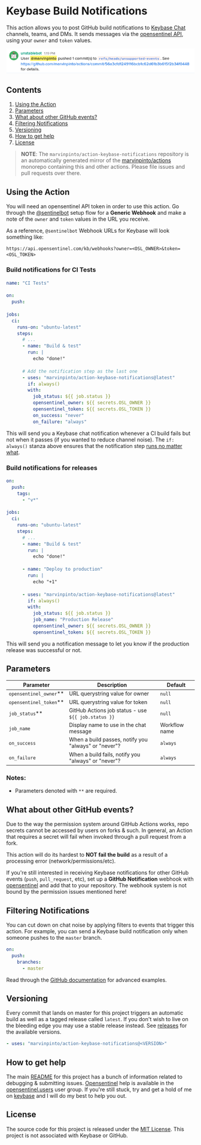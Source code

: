 # Keybase Build Notifications

This action allows you to post GitHub build notifications to [Keybase Chat](https://keybase.io/blog/keybase-chat) channels, teams, and DMs. It sends messages via the [opensentinel API](https://keybase.io/sentinelbot), using your `owner` and `token` values.

![Keybase default GitHub notification](images/keybase-gh-notification-example.png)

## Contents

1. [Using the Action](#using-the-action)
1. [Parameters](#parameters)
1. [What about other GitHub events?](#what-about-other-github-events)
1. [Filtering Notifications](#filtering-notifications)
1. [Versioning](#versioning)
1. [How to get help](#how-to-get-help)
1. [License](#license)

> **NOTE**: The `marvinpinto/action-keybase-notifications` repository is an automatically generated mirror of the [marvinpinto/actions](https://github.com/marvinpinto/actions) monorepo containing this and other actions. Please file issues and pull requests over there.

## Using the Action

You will need an opensentinel API token in order to use this action. Go through the [@sentinelbot](https://keybase.io/sentinelbot) setup flow for a **Generic Webhook** and make a note of the `owner` and `token` values in the URL you receive.

As a reference, `@sentinelbot` Webhook URLs for Keybase will look something like:

```text
https://api.opensentinel.com/kb/webhooks?owner=<OSL_OWNER>&token=<OSL_TOKEN>
```

### Build notifications for CI Tests

```yaml
name: "CI Tests"

on:
  push:

jobs:
  ci:
    runs-on: "ubuntu-latest"
    steps:
      # ...
      - name: "Build & test"
        run: |
          echo "done!"

      # Add the notification step as the last one
      - uses: "marvinpinto/action-keybase-notifications@latest"
        if: always()
        with:
          job_status: ${{ job.status }}
          opensentinel_owner: ${{ secrets.OSL_OWNER }}
          opensentinel_token: ${{ secrets.OSL_TOKEN }}
          on_success: "never"
          on_failure: "always"
```

This will send you a Keybase chat notification whenever a CI build fails but not when it passes (if you wanted to reduce channel noise). The `if: always()` stanza above ensures that the notification step [runs no matter what](https://help.github.com/en/actions/automating-your-workflow-with-github-actions/contexts-and-expression-syntax-for-github-actions#job-status-check-functions).

### Build notifications for releases

```yaml
on:
  push:
    tags:
      - "v*"

jobs:
  ci:
    runs-on: "ubuntu-latest"
    steps:
      # ...
      - name: "Build & test"
        run: |
          echo "done!"

      - name: "Deploy to production"
        run: |
          echo "+1"

      - uses: "marvinpinto/action-keybase-notifications@latest"
        if: always()
        with:
          job_status: ${{ job.status }}
          job_name: "Production Release"
          opensentinel_owner: ${{ secrets.OSL_OWNER }}
          opensentinel_token: ${{ secrets.OSL_TOKEN }}
```

This will send you a notification message to let you know if the production release was successful or not.

## Parameters

| Parameter                | Description                                          | Default       |
| ------------------------ | ---------------------------------------------------- | ------------- |
| `opensentinel_owner`\*\* | URL querystring value for owner                      | `null`        |
| `opensentinel_token`\*\* | URL querystring value for token                      | `null`        |
| `job_status`\*\*         | GitHub Actions job status - use `${{ job.status }}`  | `null`        |
| `job_name`               | Display name to use in the chat message              | Workflow name |
| `on_success`             | When a build passes, notify you "always" or "never"? | `always`      |
| `on_failure`             | When a build fails, notify you "always" or "never"?  | `always`      |

### Notes:

- Parameters denoted with `**` are required.

## What about other GitHub events?

Due to the way the permission system around GitHub Actions works, repo secrets cannot be accessed by users on forks & such. In general, an Action that requires a secret will fail when invoked through a pull request from a fork.

This action will do its hardest to **NOT fail the build** as a result of a processing error (network/permissions/etc).

If you're still interested in receiving Keybase notifications for other GitHub events (`push`, `pull_request`, etc), set up a **GitHub Notification** webhook with [opensentinel](https://keybase.io/sentinelbot) and add that to your repository. The webhook system is not bound by the permission issues mentioned here!

## Filtering Notifications

You can cut down on chat noise by applying filters to events that trigger this action. For example, you can send a Keybase build notification only when someone pushes to the `master` branch.

```yaml
on:
  push:
    branches:
      - master
```

Read through the [GitHub documentation](https://help.github.com/en/articles/workflow-syntax-for-github-actions) for advanced examples.

## Versioning

Every commit that lands on master for this project triggers an automatic build as well as a tagged release called `latest`. If you don't wish to live on the bleeding edge you may use a stable release instead. See [releases](../../releases/latest) for the available versions.

```yaml
- uses: "marvinpinto/action-keybase-notifications@<VERSION>"
```

## How to get help

The main [README](https://github.com/marvinpinto/actions/blob/master/README.md) for this project has a bunch of information related to debugging & submitting issues. [Opensentinel](https://keybase.io/sentinelbot) help is available in the [opensentinel.users](https://keybase.io/team/opensentinel.users) user group. If you're still stuck, try and get a hold of me on [keybase](https://keybase.io/marvinpinto) and I will do my best to help you out.

## License

The source code for this project is released under the [MIT License](/LICENSE). This project is not associated with Keybase or GitHub.
